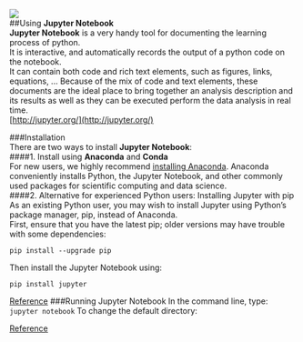 ![](http://jupyter.org/assets/nav_logo.svg)  
##Using **Jupyter Notebook**  
**Jupyter Notebook** is a very handy tool for documenting the learning process of python.  
It is interactive, and automatically records the output of a python code on the notebook.  
It can contain both code and rich text elements, such as figures, links, equations, ... Because of the mix of code and text elements, these documents are the ideal place to bring together an analysis description and its results as well as they can be executed perform the data analysis in real time.  
[http://jupyter.org/](http://jupyter.org/)  

###Installation  
There are two ways to install **Jupyter Notebook**:  
####1. Install using **Anaconda** and **Conda**  
  For new users, we highly recommend [installing Anaconda](https://www.continuum.io/downloads). Anaconda conveniently installs Python, the Jupyter Notebook, and other commonly used packages for scientific computing and data science.  
####2. Alternative for experienced Python users: Installing Jupyter with pip  
  As an existing Python user, you may wish to install Jupyter using Python’s package manager, pip, instead of Anaconda.  
  First, ensure that you have the latest pip; older versions may have trouble with some dependencies:  
  ```
  pip install --upgrade pip
  ```
  Then install the Jupyter Notebook using:  
  ```
  pip install jupyter
  ```
  [Reference](http://jupyter.org/install.html)
###Running Jupyter Notebook
 In the command line, type:
 `jupyter notebook`
 To change the default directory:
 
 
[Reference](https://jupyter.readthedocs.io/en/latest/running.html#running)
